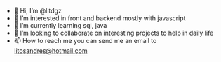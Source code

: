 - 👋 Hi, I’m @litdgz
- 👀 I’m interested in front and backend mostly with javascript
- 🌱 I’m currently learning sql, java
- 💞️ I’m looking to collaborate on interesting projects to help in daily life
- 📫 How to reach me you can send me an email to litosandres@hotmail.com

<!---
litdgz/litdgz is a ✨ special ✨ repository because its `README.md` (this file) appears on your GitHub profile.
You can click the Preview link to take a look at your changes.
--->
